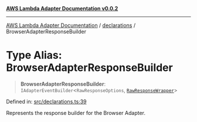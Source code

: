 [**AWS Lambda Adapter Documentation v0.0.2**](../../README.md)

***

[AWS Lambda Adapter Documentation](../../modules.md) / [declarations](../README.md) / BrowserAdapterResponseBuilder

# Type Alias: BrowserAdapterResponseBuilder

> **BrowserAdapterResponseBuilder**: `IAdapterEventBuilder`\<`RawResponseOptions`, [`RawResponseWrapper`](../../RawResponseWrapper/classes/RawResponseWrapper.md)\>

Defined in: [src/declarations.ts:39](https://github.com/stonemjs/browser-adapter/blob/2a6ec5410a97b6bc45328cca33b607b5a6b7ed84/src/declarations.ts#L39)

Represents the response builder for the Browser Adapter.
